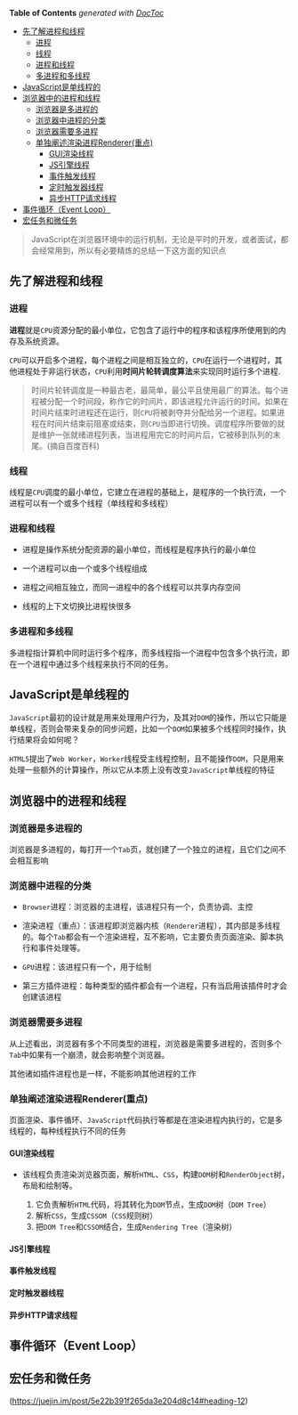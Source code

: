 <!-- START doctoc generated TOC please keep comment here to allow auto update -->
<!-- DON'T EDIT THIS SECTION, INSTEAD RE-RUN doctoc TO UPDATE -->
**Table of Contents**  *generated with [DocToc](https://github.com/thlorenz/doctoc)*

- [先了解进程和线程](#%E5%85%88%E4%BA%86%E8%A7%A3%E8%BF%9B%E7%A8%8B%E5%92%8C%E7%BA%BF%E7%A8%8B)
  - [进程](#%E8%BF%9B%E7%A8%8B)
  - [线程](#%E7%BA%BF%E7%A8%8B)
  - [进程和线程](#%E8%BF%9B%E7%A8%8B%E5%92%8C%E7%BA%BF%E7%A8%8B)
  - [多进程和多线程](#%E5%A4%9A%E8%BF%9B%E7%A8%8B%E5%92%8C%E5%A4%9A%E7%BA%BF%E7%A8%8B)
- [JavaScript是单线程的](#javascript%E6%98%AF%E5%8D%95%E7%BA%BF%E7%A8%8B%E7%9A%84)
- [浏览器中的进程和线程](#%E6%B5%8F%E8%A7%88%E5%99%A8%E4%B8%AD%E7%9A%84%E8%BF%9B%E7%A8%8B%E5%92%8C%E7%BA%BF%E7%A8%8B)
  - [浏览器是多进程的](#%E6%B5%8F%E8%A7%88%E5%99%A8%E6%98%AF%E5%A4%9A%E8%BF%9B%E7%A8%8B%E7%9A%84)
  - [浏览器中进程的分类](#%E6%B5%8F%E8%A7%88%E5%99%A8%E4%B8%AD%E8%BF%9B%E7%A8%8B%E7%9A%84%E5%88%86%E7%B1%BB)
  - [浏览器需要多进程](#%E6%B5%8F%E8%A7%88%E5%99%A8%E9%9C%80%E8%A6%81%E5%A4%9A%E8%BF%9B%E7%A8%8B)
  - [单独阐述渲染进程Renderer(重点)](#%E5%8D%95%E7%8B%AC%E9%98%90%E8%BF%B0%E6%B8%B2%E6%9F%93%E8%BF%9B%E7%A8%8Brenderer%E9%87%8D%E7%82%B9)
    - [GUI渲染线程](#gui%E6%B8%B2%E6%9F%93%E7%BA%BF%E7%A8%8B)
    - [JS引擎线程](#js%E5%BC%95%E6%93%8E%E7%BA%BF%E7%A8%8B)
    - [事件触发线程](#%E4%BA%8B%E4%BB%B6%E8%A7%A6%E5%8F%91%E7%BA%BF%E7%A8%8B)
    - [定时触发器线程](#%E5%AE%9A%E6%97%B6%E8%A7%A6%E5%8F%91%E5%99%A8%E7%BA%BF%E7%A8%8B)
    - [异步HTTP请求线程](#%E5%BC%82%E6%AD%A5http%E8%AF%B7%E6%B1%82%E7%BA%BF%E7%A8%8B)
- [事件循环（Event Loop）](#%E4%BA%8B%E4%BB%B6%E5%BE%AA%E7%8E%AFevent-loop)
- [宏任务和微任务](#%E5%AE%8F%E4%BB%BB%E5%8A%A1%E5%92%8C%E5%BE%AE%E4%BB%BB%E5%8A%A1)

<!-- END doctoc generated TOC please keep comment here to allow auto update -->

> JavaScript在浏览器环境中的运行机制，无论是平时的开发，或者面试，都会经常用到，所以有必要精炼的总结一下这方面的知识点

## 先了解进程和线程

### 进程

**进程**就是`CPU`资源分配的最小单位，它包含了运行中的程序和该程序所使用到的内存及系统资源。

`CPU`可以开启多个进程，每个进程之间是相互独立的，`CPU`在运行一个进程时，其他进程处于非运行状态，`CPU`利用**时间片轮转调度算法**来实现同时运行多个进程.

> 时间片轮转调度是一种最古老，最简单，最公平且使用最广的算法。每个进程被分配一个时间段，称作它的时间片，即该进程允许运行的时间。如果在时间片结束时进程还在运行，则`CPU`将被剥夺并分配给另一个进程。如果进程在时间片结束前阻塞或结束，则`CPU`当即进行切换。调度程序所要做的就是维护一张就绪进程列表，当进程用完它的时间片后，它被移到队列的末尾。(摘自百度百科)

### 线程

线程是`CPU`调度的最小单位，它建立在进程的基础上，是程序的一个执行流，一个进程可以有一个或多个线程（单线程和多线程）

### 进程和线程

- 进程是操作系统分配资源的最小单位，而线程是程序执行的最小单位

- 一个进程可以由一个或多个线程组成

- 进程之间相互独立，而同一进程中的各个线程可以共享内存空间

- 线程的上下文切换比进程快很多

### 多进程和多线程

多进程指计算机中同时运行多个程序，而多线程指一个进程中包含多个执行流，即在一个进程中通过多个线程来执行不同的任务。

## JavaScript是单线程的

`JavaScript`最初的设计就是用来处理用户行为，及其对`DOM`的操作，所以它只能是单线程，否则会带来复杂的同步问题，比如一个`DOM`如果被多个线程同时操作，执行结果将会如何呢？

`HTML5`提出了`Web Worker`，`Worker`线程受主线程控制，且不能操作`DOM`，只是用来处理一些额外的计算操作，所以它从本质上没有改变`JavaScript`单线程的特征

## 浏览器中的进程和线程

### 浏览器是多进程的

浏览器是多进程的，每打开一个`Tab`页，就创建了一个独立的进程，且它们之间不会相互影响

### 浏览器中进程的分类

- `Browser`进程：浏览器的主进程，该进程只有一个，负责协调、主控

- 渲染进程（重点）：该进程即浏览器内核（`Renderer`进程），其内部是多线程的。每个`Tab`都会有一个渲染进程，互不影响，它主要负责页面渲染、脚本执行和事件处理等。

- `GPU`进程：该进程只有一个，用于绘制

- 第三方插件进程：每种类型的插件都会有一个进程，只有当启用该插件时才会创建该进程

### 浏览器需要多进程

从上述看出，浏览器有多个不同类型的进程，浏览器是需要多进程的，否则多个`Tab`中如果有一个崩溃，就会影响整个浏览器。

其他诸如插件进程也是一样，不能影响其他进程的工作

### 单独阐述渲染进程Renderer(重点)

页面渲染、事件循环、`JavaScript`代码执行等都是在渲染进程内执行的，它是多线程的，每种线程执行不同的任务

#### GUI渲染线程

- 该线程负责渲染浏览器页面，解析`HTML`、`CSS`，构建`DOM`树和`RenderObject`树，布局和绘制等。

	1. 它负责解析`HTML`代码，将其转化为`DOM`节点，生成`DOM`树（`DOM Tree`）
	2. 解析`CSS`，生成`CSSOM`（`CSS`规则树）
	3. 把`DOM Tree`和`CSSOM`结合，生成`Rendering Tree`（渲染树）

#### JS引擎线程

#### 事件触发线程

#### 定时触发器线程

#### 异步HTTP请求线程

## 事件循环（Event Loop）

## 宏任务和微任务

(https://juejin.im/post/5e22b391f265da3e204d8c14#heading-12)